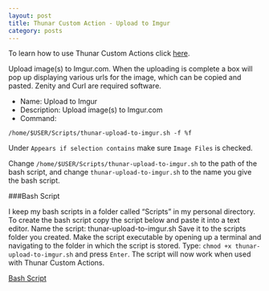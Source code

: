 ```yaml
---
layout: post
title: Thunar Custom Action - Upload to Imgur
category: posts
---
```

To learn how to use Thunar Custom Actions click [here](https://birchwell.github.io/posts/thunar-custom-actions-tutorial-convert-video-to-avi/).

Upload image(s) to Imgur.com. When the uploading is complete a box will pop up displaying various urls for the image, which can be copied and pasted. Zenity and Curl are required software.

* Name: Upload to Imgur
* Description: Upload image(s) to Imgur.com
* Command: 

`/home/$USER/Scripts/thunar-upload-to-imgur.sh -f %f`

Under `Appears if selection contains` make sure `Image Files` is checked.

Change `/home/$USER/Scripts/thunar-upload-to-imgur.sh` to the path of the bash script, and change `thunar-upload-to-imgur.sh` to the name you give the bash script.

###Bash Script

I keep my bash scripts in a folder called “Scripts” in my personal directory. To create the bash script copy the script below and paste it into a text editor. Name the script: thunar-upload-to-imgur.sh Save it to the scripts folder you created. Make the script executable by opening up a terminal and navigating to the folder in which the script is stored. Type: `chmod +x thunar-upload-to-imgur.sh` and press `Enter`. The script will now work when used with Thunar Custom Actions.

[Bash Script](https://gist.github.com/pointpont/aeb579ffc69493c1792c)

